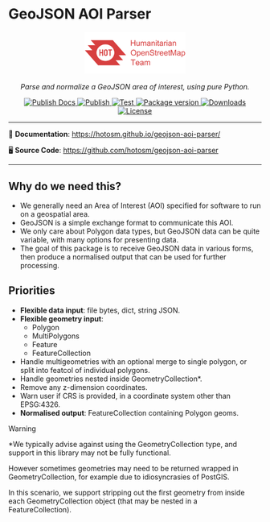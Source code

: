 # GeoJSON AOI Parser

<!-- markdownlint-disable -->
<p align="center">
  <img src="https://github.com/hotosm/fmtm/blob/main/images/hot_logo.png?raw=true" style="width: 200px;" alt="HOT"></a>
</p>
<p align="center">
  <em>Parse and normalize a GeoJSON area of interest, using pure Python.</em>
</p>
<p align="center">
  <a href="https://github.com/hotosm/geojson-aoi-parser/actions/workflows/docs.yml" target="_blank">
      <img src="https://github.com/hotosm/geojson-aoi-parser/workflows/Publish Docs/badge.svg" alt="Publish Docs">
  </a>
  <a href="https://github.com/hotosm/geojson-aoi-parser/actions/workflows/publish.yml" target="_blank">
      <img src="https://github.com/hotosm/geojson-aoi-parser/workflows/Publish to PyPi.org/badge.svg" alt="Publish">
  </a>
  <a href="https://github.com/hotosm/geojson-aoi-parser/actions/workflows/pytest.yml" target="_blank">
      <img src="https://github.com/hotosm/geojson-aoi-parser/actions/workflows/pytest.yml/badge.svg?branch=main" alt="Test">
  </a>
  <a href="https://pypi.org/project/geojson-aoi-parser" target="_blank">
      <img src="https://img.shields.io/pypi/v/geojson-aoi-parser?color=%2334D058&label=pypi%20package" alt="Package version">
  </a>
  <a href="https://pypistats.org/packages/geojson-aoi-parser" target="_blank">
      <img src="https://img.shields.io/pypi/dm/geojson-aoi-parser.svg" alt="Downloads">
  </a>
  <a href="https://github.com/hotosm/geojson-aoi-parser/blob/main/LICENSE.md" target="_blank">
      <img src="https://img.shields.io/github/license/hotosm/geojson-aoi-parser.svg" alt="License">
  </a>
</p>

---

📖 **Documentation**: <a href="https://hotosm.github.io/geojson-aoi-parser/" target="_blank">https://hotosm.github.io/geojson-aoi-parser/</a>

🖥️ **Source Code**: <a href="https://github.com/hotosm/geojson-aoi-parser" target="_blank">https://github.com/hotosm/geojson-aoi-parser</a>

---

<!-- markdownlint-enable -->

## Why do we need this?

- We generally need an Area of Interest (AOI) specified for software to run
  on a geospatial area.
- GeoJSON is a simple exchange format to communicate this AOI.
- We only care about Polygon data types, but GeoJSON data can be quite variable,
  with many options for presenting data.
- The goal of this package is to receive GeoJSON data in various forms, then
  produce a normalised output that can be used for further processing.

## Priorities

- **Flexible data input**: file bytes, dict, string JSON.
- **Flexible geometry input**:
  - Polygon
  - MultiPolygons
  - Feature
  - FeatureCollection
- Handle multigeometries with an optional merge to single polygon, or split into
  featcol of individual polygons.
- Handle geometries nested inside GeometryCollection*.
- Remove any z-dimension coordinates.
- Warn user if CRS is provided, in a coordinate system other than EPSG:4326.
- **Normalised output**: FeatureCollection containing Polygon geoms.

> [!WARNING]  
> *We typically advise against using the GeometryCollection type, and support
> in this library may not be fully functional.
>
> However sometimes geometries may need to be returned wrapped in
> GeometryCollection, for example due to idiosyncrasies of PostGIS.
>
> In this scenario, we support stripping out the first geometry from inside
> each GeometryCollection object (that may be nested in a FeatureCollection).
